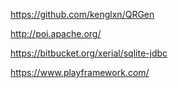 https://github.com/kenglxn/QRGen

http://poi.apache.org/

https://bitbucket.org/xerial/sqlite-jdbc

https://www.playframework.com/

